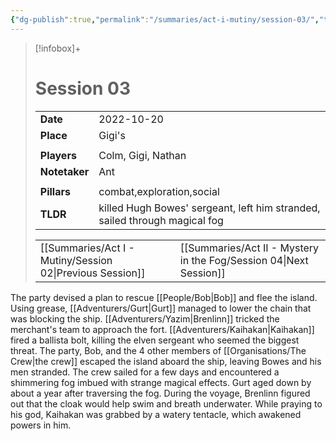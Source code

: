 ```yaml
---
{"dg-publish":true,"permalink":"/summaries/act-i-mutiny/session-03/","tags":["session"]}
---
```


> [!infobox]+
> # Session 03
> 
> | | |
> | --- | --- |
> | **Date** | 2022-10-20 |
> | **Place** | Gigi's |
> | | | 
> | **Players** | Colm, Gigi, Nathan |
> | **Notetaker** | Ant |
> | | | 
> | **Pillars** | combat,exploration,social | 
> | **TLDR** | killed Hugh Bowes' sergeant, left him stranded, sailed through magical fog |
> 
> | | |
> | --- | --- |
> | [[Summaries/Act I - Mutiny/Session 02\|Previous Session]] | [[Summaries/Act II - Mystery in the Fog/Session 04\|Next Session]] |

The party devised a plan to rescue [[People/Bob\|Bob]] and flee the island. Using grease, [[Adventurers/Gurt\|Gurt]] managed to lower the chain that was blocking the ship. [[Adventurers/Yazim\|Brenlinn]] tricked the merchant's team to approach the fort. [[Adventurers/Kaihakan\|Kaihakan]] fired a ballista bolt, killing the elven sergeant who seemed the biggest threat. The party, Bob, and the 4 other members of [[Organisations/The Crew\|the crew]] escaped the island aboard the ship, leaving Bowes and his men stranded. 
The crew sailed for a few days and encountered a shimmering fog imbued with strange magical effects. Gurt aged down by about a year after traversing the fog. During the voyage, Brenlinn figured out that the cloak would help swim and breath underwater. While praying to his god, Kaihakan was grabbed by a watery tentacle, which awakened powers in him.